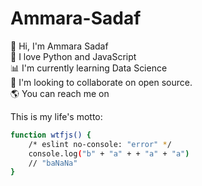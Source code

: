 # Ammara-Sadaf

👋 Hi, I'm Ammara Sadaf<br>
🖤 I love Python and JavaScript<br>
📊 I'm currently learning Data Science<br>
👀️ I'm looking to collaborate on open source.<br>
🌎 You can reach me on 

This is my life's motto:

```sh
function wtfjs() {
    /* eslint no-console: "error" */
    console.log("b" + "a" + + "a" + "a")
    // "baNaNa"
}
```
